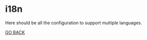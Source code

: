 # i18n

Here should be all the configuration to support multiple languages.

[GO BACK](../README.md)